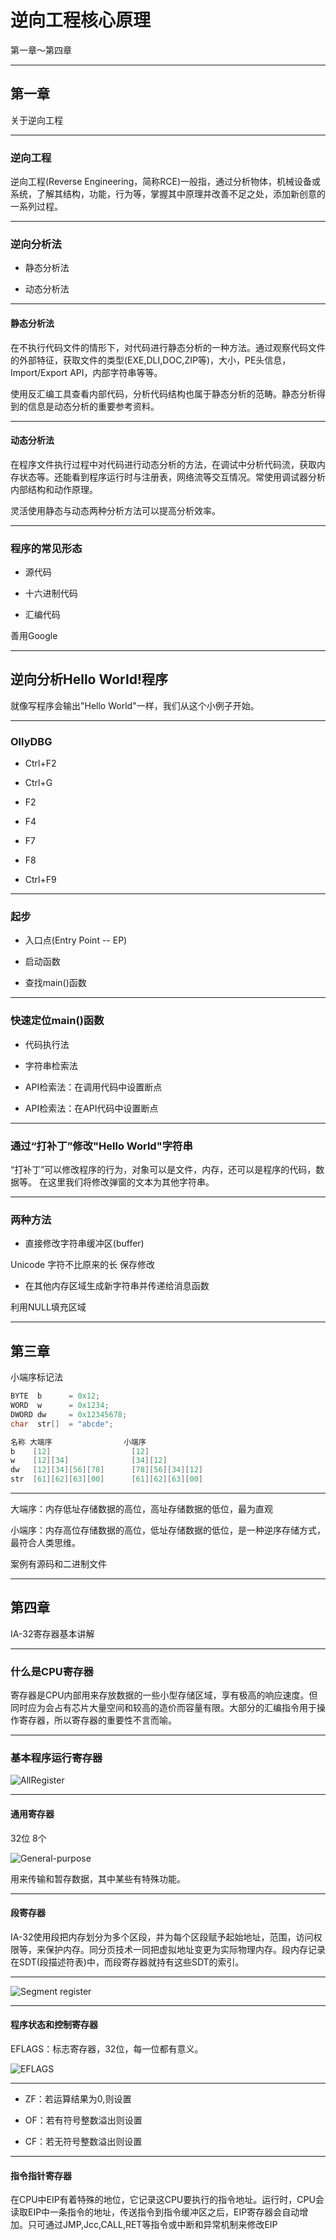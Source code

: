 # 逆向工程核心原理

第一章～第四章

---

## 第一章

关于逆向工程

---

### 逆向工程

逆向工程(Reverse Engineering，简称RCE)一般指，通过分析物体，机械设备或系统，了解其结构，功能，行为等，掌握其中原理并改善不足之处，添加新创意的一系列过程。

---

### 逆向分析法

* 静态分析法

* 动态分析法

---

#### 静态分析法

在不执行代码文件的情形下，对代码进行静态分析的一种方法。通过观察代码文件的外部特征，获取文件的类型(EXE,DLI,DOC,ZIP等)，大小，PE头信息，Import/Export API，内部字符串等等。

使用反汇编工具查看内部代码，分析代码结构也属于静态分析的范畴。静态分析得到的信息是动态分析的重要参考资料。

---

#### 动态分析法

在程序文件执行过程中对代码进行动态分析的方法，在调试中分析代码流，获取内存状态等。还能看到程序运行时与注册表，网络流等交互情况。常使用调试器分析内部结构和动作原理。

灵活使用静态与动态两种分析方法可以提高分析效率。

---

### 程序的常见形态

* 源代码

* 十六进制代码

* 汇编代码

善用Google

---

## 逆向分析Hello World!程序

就像写程序会输出"Hello World"一样，我们从这个小例子开始。

---

### OllyDBG

* Ctrl+F2

* Ctrl+G

* F2

* F4

* F7

* F8

* Ctrl+F9

---

### 起步

* 入口点(Entry Point -- EP)

* 启动函数

* 查找main()函数

---

### 快速定位main()函数

* 代码执行法

* 字符串检索法

* API检索法：在调用代码中设置断点

* API检索法：在API代码中设置断点

---

### 通过“打补丁”修改"Hello World"字符串

“打补丁”可以修改程序的行为，对象可以是文件，内存，还可以是程序的代码，数据等。
在这里我们将修改弹窗的文本为其他字符串。

---

### 两种方法

* 直接修改字符串缓冲区(buffer)

Unicode 字符不比原来的长 保存修改

* 在其他内存区域生成新字符串并传递给消息函数

利用NULL填充区域

---

## 第三章

小端序标记法

```C++
BYTE  b      = 0x12;
WORD  w      = 0x1234;
DWORD dw     = 0x12345678;
char  str[]  = "abcde";
```

```C
名称 大端序                小端序
b    [12]                  [12]
w    [12][34]              [34][12]
dw   [12][34][56][78]      [78][56][34][12]
str  [61][62][63][00]      [61][62][63][00]
```

---

大端序：内存低址存储数据的高位，高址存储数据的低位，最为直观

小端序：内存高位存储数据的高位，低址存储数据的低位，是一种逆序存储方式，最符合人类思维。

案例有源码和二进制文件

---

## 第四章

IA-32寄存器基本讲解

---

### 什么是CPU寄存器

寄存器是CPU内部用来存放数据的一些小型存储区域，享有极高的响应速度。但同时应为会占有芯片大量空间和较高的造价而容量有限。大部分的汇编指令用于操作寄存器，所以寄存器的重要性不言而喻。

---

### 基本程序运行寄存器

![AllRegister](http://ininet.org/the-computer-levels-hierarchy/13219_html_m1d7bb0bb.png)

---

#### 通用寄存器

32位 8个

![General-purpose](http://ininet.org/the-computer-levels-hierarchy/13219_html_4d26e433.png)

用来传输和暂存数据，其中某些有特殊功能。

---

#### 段寄存器

IA-32使用段把内存划分为多个区段，并为每个区段赋予起始地址，范围，访问权限等，来保护内存。同分页技术一同把虚拟地址变更为实际物理内存。段内存记录在SDT(段描述符表)中，而段寄存器就持有这些SDT的索引。

---

![Segment register](https://i.imgur.com/594EmIR.png)

---

#### 程序状态和控制寄存器

EFLAGS：标志寄存器，32位，每一位都有意义。

![EFLAGS](https://i.stack.imgur.com/aPbbT.png)

---

* ZF：若运算结果为0,则设置

* OF：若有符号整数溢出则设置

* CF：若无符号整数溢出则设置

---

#### 指令指针寄存器

在CPU中EIP有着特殊的地位，它记录这CPU要执行的指令地址。运行时，CPU会读取EIP中一条指令的地址，传送指令到指令缓冲区之后，EIP寄存器会自动增加。只可通过JMP,Jcc,CALL,RET等指令或中断和异常机制来修改EIP
